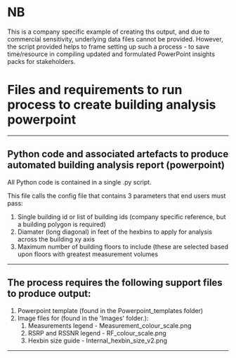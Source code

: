 # NB
This is a company specific example of creating ths output, and due to commercial sensitivity, underlying data files cannot be provided.
However, the script provided helps to frame setting up such a process - to save time/resource in compiling updated and formulated PowerPoint insights packs for stakeholders.


# Files and requirements to run process to create building analysis powerpoint

---

## Python code and associated artefacts to produce automated building analysis report (powerpoint)

All Python code is contained in a single .py script.

This file calls the config file that contains 3 parameters that end users must pass:

1. Single building id or list of building ids (company specific reference, but a building polygon is required)
2. Diamater (long diagonal) in feet of the hexbins to apply for analysis across the building xy axis
3. Maximum number of building floors to include (these are selected based upon floors with greatest measurement volumes

---

## The process requires the following support files to produce output:

1. Powerpoint template (found in the Powerpoint_templates folder)
2. Image files for (found in the 'Images' folder.):
	1. Measurements legend - Measurement_colour_scale.png
	2. RSRP and RSSNR legend - RF_colour_scale.png
	3. Hexbin size guide - Internal_hexbin_size_v2.png

---
